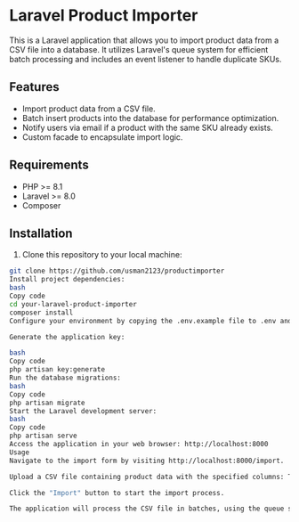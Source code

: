 # Laravel Product Importer

This is a Laravel application that allows you to import product data from a CSV file into a database. It utilizes Laravel's queue system for efficient batch processing and includes an event listener to handle duplicate SKUs.

## Features

- Import product data from a CSV file.
- Batch insert products into the database for performance optimization.
- Notify users via email if a product with the same SKU already exists.
- Custom facade to encapsulate import logic.

## Requirements

- PHP >= 8.1
- Laravel >= 8.0
- Composer

## Installation

1. Clone this repository to your local machine:

```bash
git clone https://github.com/usman2123/productimporter
Install project dependencies:
bash
Copy code
cd your-laravel-product-importer
composer install
Configure your environment by copying the .env.example file to .env and updating the database connection settings and mail configuration.

Generate the application key:

bash
Copy code
php artisan key:generate
Run the database migrations:
bash
Copy code
php artisan migrate
Start the Laravel development server:
bash
Copy code
php artisan serve
Access the application in your web browser: http://localhost:8000
Usage
Navigate to the import form by visiting http://localhost:8000/import.

Upload a CSV file containing product data with the specified columns: Title, Description, SKU, Type, Publish Status.

Click the "Import" button to start the import process.

The application will process the CSV file in batches, using the queue system for background processing. If a product with the same SKU already exists, an email notification will be sent.